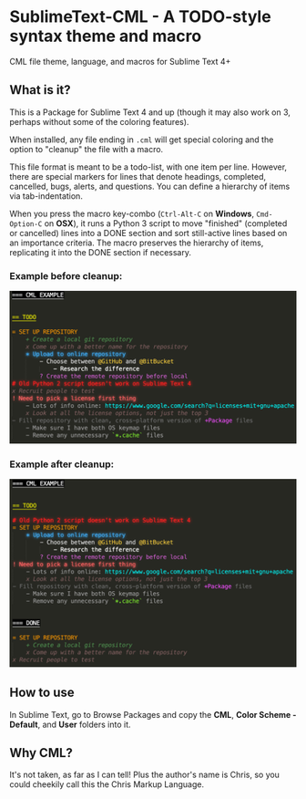 # SublimeText-CML - A TODO-style syntax theme and macro
 CML file theme, language, and macros for Sublime Text 4+

## What is it?
This is a Package for Sublime Text 4 and up (though it may also work on 3, perhaps without some of the coloring features).

When installed, any file ending in `.cml` will get special coloring and the option to "cleanup" the file with a macro.

This file format is meant to be a todo-list, with one item per line.  However, there are special markers for lines that denote headings, completed, cancelled, bugs, alerts, and questions.  You can define a hierarchy of items via tab-indentation.

When you press the macro key-combo (`Ctrl-Alt-C` on **Windows**, `Cmd-Option-C` on **OSX**), it runs a Python 3 script to move "finished" (completed or cancelled) lines into a DONE section and sort still-active lines based on an importance criteria.  The macro preserves the hierarchy of items, replicating it into the DONE section if necessary.

### Example before cleanup:

![Before Cleanup Macro](ExampleBefore.png)

### Example after cleanup:

![Before After Macro](ExampleAfter.png)


## How to use
In Sublime Text, go to Browse Packages and copy the **CML**, **Color Scheme - Default**, and **User** folders into it.

## Why CML?
It's not taken, as far as I can tell!  Plus the author's name is Chris, so you could cheekily call this the Chris Markup Language.